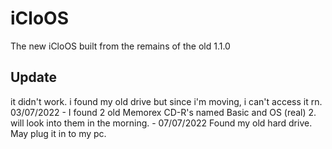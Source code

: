 # iCloOS
The new iCloOS built from the remains of the old 1.1.0
## Update
it didn't work. i found my old drive but since i'm moving, i can't access it rn.
03/07/2022 - I found 2 old Memorex CD-R's named Basic and OS (real) 2. will look into them in the morning. - 07/07/2022 Found my old hard drive. May plug it in to my pc.
